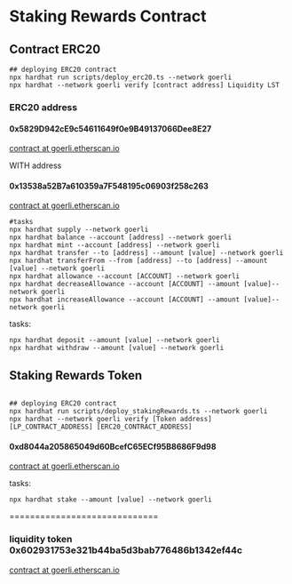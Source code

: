 # Staking Rewards Contract

## Contract ERC20

```shell
## deploying ERC20 contract
npx hardhat run scripts/deploy_erc20.ts --network goerli
npx hardhat --network goerli verify [contract address] Liquidity LST
```

### ERC20 address

#### 0x5829D942cE9c54611649f0e9B49137066Dee8E27

[contract at goerli.etherscan.io](https://goerli.etherscan.io/address/0x5829D942cE9c54611649f0e9B49137066Dee8E27#code)


WITH address
#### 0x13538a52B7a610359a7F548195c06903f258c263

[contract at goerli.etherscan.io](https://goerli.etherscan.io/address/0x13538a52B7a610359a7F548195c06903f258c263)

```shell
#tasks
npx hardhat supply --network goerli
npx hardhat balance --account [address] --network goerli
npx hardhat mint --account [address] --network goerli
npx hardhat transfer --to [address] --amount [value] --network goerli
npx hardhat transferFrom --from [address] --to [address] --amount [value] --network goerli
npx hardhat allowance --account [ACCOUNT] --network goerli
npx hardhat decreaseAllowance --account [ACCOUNT] --amount [value]--network goerli
npx hardhat increaseAllowance --account [ACCOUNT] --amount [value]--network goerli
```

tasks:

```shell
npx hardhat deposit --amount [value] --network goerli
npx hardhat withdraw --amount [value] --network goerli
```

## Staking Rewards Token

```shell

## deploying ERC20 contract
npx hardhat run scripts/deploy_stakingRewards.ts --network goerli
npx hardhat --network goerli verify [Token address] [LP_CONTRACT_ADDRESS] [ERC20_CONTRACT_ADDRESS]

```
#### 0xd8044a205865049d60BcefC65ECf95B8686F9d98

[contract at goerli.etherscan.io](https://goerli.etherscan.io/address/0xd8044a205865049d60BcefC65ECf95B8686F9d98#code)

tasks:

```shell
npx hardhat stake --amount [value] --network goerli

```
=============================


### liquidity token 0x602931753e321b44ba5d3bab776486b1342ef44c
[contract at goerli.etherscan.io](https://goerli.etherscan.io/token/0x13538a52b7a610359a7f548195c06903f258c263?a=0x602931753e321b44ba5d3bab776486b1342ef44c)

